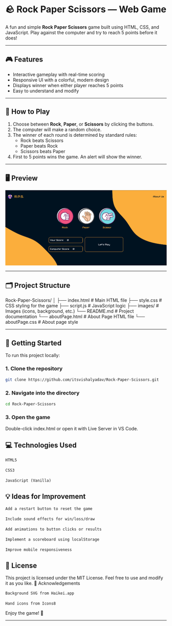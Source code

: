 # 🪨 Rock Paper Scissors — Web Game

A fun and simple **Rock Paper Scissors** game built using HTML, CSS, and JavaScript. Play against the computer and try to reach 5 points before it does!

---

## 🎮 Features

- Interactive gameplay with real-time scoring
- Responsive UI with a colorful, modern design
- Displays winner when either player reaches 5 points
- Easy to understand and modify

---

## 🧩 How to Play

1. Choose between **Rock**, **Paper**, or **Scissors** by clicking the buttons.
2. The computer will make a random choice.
3. The winner of each round is determined by standard rules:
   - Rock beats Scissors
   - Paper beats Rock
   - Scissors beats Paper
4. First to 5 points wins the game. An alert will show the winner.

---

## 🖥️ Preview

![Game Preview](./images/Screenshot%20from%202025-05-31%2023-56-05.png)

---

## 🗂️ Project Structure

Rock-Paper-Scissors/
│
├── index.html # Main HTML file
├── style.css # CSS styling for the game
├── script.js # JavaScript logic
├── images/ # Images (icons, background, etc.)
└── README.md # Project documentation
└── aboutPage.html # About Page HTML file
└── aboutPage.css # About page style

---

## 🚀 Getting Started

To run this project locally:

### 1. Clone the repository

```bash
git clone https://github.com/itsvishalyadav/Rock-Paper-Scissors.git

```

### 2. Navigate into the directory

```bash
cd Rock-Paper-Scissors

```

### 3. Open the game

Double-click index.html or open it with Live Server in VS Code.

## 💻 Technologies Used

    HTML5

    CSS3

    JavaScript (Vanilla)

## 💡 Ideas for Improvement

    Add a restart button to reset the game

    Include sound effects for win/loss/draw

    Add animations to button clicks or results

    Implement a scoreboard using localStorage

    Improve mobile responsiveness

## 📄 License

This project is licensed under the MIT License.
Feel free to use and modify it as you like.
🙏 Acknowledgements

    Background SVG from Haikei.app

    Hand icons from Icons8

Enjoy the game! 🎉

---
